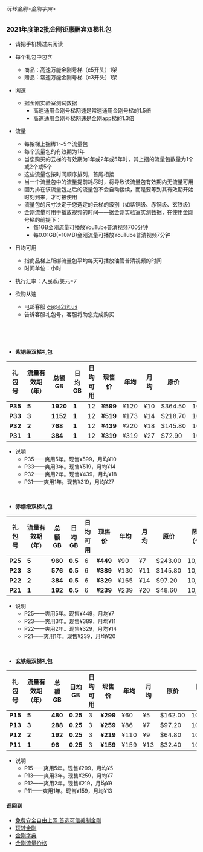 ###### 玩转金刚>金刚字典>
### 2021年度第2批金刚钜惠酬宾双梯礼包
- 请把手机横过来阅读
- 每个礼包中包含
  - 商品：高速万能金刚号梯（c5开头）1架
  - 赠品：常速万能金刚号梯（c3开头）1架

- 网速
  - 据金刚实验室测试数据
    - 高速通用金刚号梯网速是常速通用金刚号梯的1.5倍
    - 高速通用金刚号梯网速是金刚app梯的1.3倍

- 流量
  - 每架梯上捆绑1～5个流量包
  - 每个流量包的有效期为1年
  - 当您购买的云梯的有效期为1年或2年或5年时，其上捆的流量包数量为1个或2个或5个
  - 这些流量包按时间顺序排列，首尾相接
  - 当一个流量包中的流量提前耗尽时，将导致该流量包有效期内无流量可用
  - 因为排在该流量包之后的流量包不会自动接续，而是要等到其有效期开始时刻到来，才可被使用
  - 流量包的尺寸决定于您选定的云梯的级别（如紫铜级、赤钢级、玄铁级）
  - 金刚流量可用于播放视频的时间——据金刚实验室实测数据，在使用金刚号梯的前提下：
    - 每1GB金刚流量可播放YouTube普清视频700分钟
    - 每0.01GB(=10MB)金刚流量可播放YouTube普清视频7分钟

- 日均可用
  - 指商品梯上所绑流量包平均每天可播放油管普清视频的时间
  - 时间单位：小时

- 执行汇率：人民币/美元=7

- 欲购从速 
  - 电邮客服 cs@a2zit.us 
  - 告诉客服礼包号，客服将助您完成购买
<br>
<br>
<br>


- <strong>紫铜级双梯礼包</strong>

|礼包号|流量有效期（年）|总额GB|日均GB|日均可用|现售价|年均|月均|原价|限售（个）|
|-----|------------|---------|--|--|----|---|------|--|--|
|<strong> P35 |<strong> 5 |<strong>1920|<strong>1|12 |<strong>¥599|¥120|¥10|$364.50|10,000|
|<strong> P33 |<strong> 3 |<strong>1152|<strong>1|12 |<strong>¥519|¥173|¥14|$218.70|10,000|
|<strong> P32 |<strong> 2 |<strong>768 |<strong>1|12 |<strong>¥439|¥220|¥18|$145.80|10,000|
|<strong> P31 |<strong> 1 |<strong>384 |<strong>1|12 |<strong>¥319|¥319|¥27| $72.90|10,000|
- 说明
  - P35——爽用5年。现售¥599，月均¥10
  - P33——爽用3年。现售¥519，月均¥14
  - P32——爽用2年。现售¥439，月均¥18
  - P31——爽用1年。现售¥319，月均¥27

<br>

- <strong>赤纲级双梯礼包</strong>

|礼包号| 流量有效期（年）|总额GB|日均GB|日均可用|现售价|年均|月均|原价|限售（个）|
|-----|--|--------|--------|---------|---|-------|--|--|--|
|<strong>P25|<strong>5|<strong> 960| <strong>0.5|6|<strong>¥449 |¥90 | ¥7|$243.00|10,000|
|<strong>P23|<strong>3|<strong> 576| <strong>0.5|6|<strong>¥389 |¥130|¥11|$145.80|10,000|
|<strong>P22|<strong>2|<strong> 384| <strong>0.5|6|<strong>¥329 |¥165|¥14| $97.20|10,000|
|<strong>P21|<strong>1|<strong> 192| <strong>0.5|6|<strong>¥239 |¥239|¥20| $48.60|10,000|

- 说明
  - P25——爽用5年。现售¥449，月均¥7
  - P23——爽用3年。现售¥389，月均¥11
  - P22——爽用2年。现售¥329，月均¥14
  - P21——爽用1年。现售¥239，月均¥20

<br>

- <strong>玄铁级双梯礼包</strong>

|礼包号|流量有效期（年）|总额GB|日均GB|日均可用|现售价|年均|月均|原价|限售（个）|
|-----|-------------|------|-----|-------|-----|----|---|--|-------|
| <strong> P15 |<strong>5|<strong>480|<strong>0.25| 3 |<strong>¥299| ¥60| ¥5|$162.00|10,000|
| <strong> P13 |<strong>3|<strong>288|<strong>0.25| 3 |<strong>¥259| ¥86| ¥7| $97.20|10,000|
| <strong> P12 |<strong>2|<strong>192|<strong>0.25| 3 |<strong>¥219|¥110| ¥9| $64.80|10,000|
| <strong> P11 |<strong>1|<strong> 96|<strong>0.25| 3 |<strong>¥159|¥159|¥13| $32.40|10,000|

- 说明
  - P15——爽用5年。现售¥299，月均¥5
  - P13——爽用3年。现售¥259，月均¥7
  - P12——爽用2年。现售¥219，月均¥9
  - P11——爽用1年。现售¥159，月均¥13



#### 返回到
- [免费安全自由上网 首选可信美制金刚](https://github.com/a2zitpro/web/blob/master/%E5%BE%80%E5%90%8E%E7%BF%BB.md)
- [玩转金刚](https://github.com/a2zitpro/web/blob/master/LadderFree/A.md)
- [金刚字典](https://github.com/a2zitpro/web/blob/master/LadderFree/kkDictionary/KKDictionary.md)
- [金刚流量价格](https://github.com/a2zitpro/web/blob/master/LadderFree/kkDictionary/Price/KKDTPrice.md)



